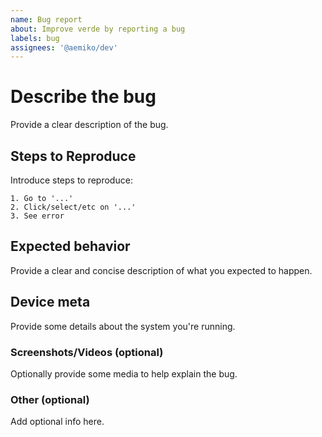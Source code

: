 ```yaml
---
name: Bug report
about: Improve verde by reporting a bug
labels: bug
assignees: '@aemiko/dev'
---
```


# Describe the bug

Provide a clear description of the bug.

## Steps to Reproduce

Introduce steps to reproduce:

```
1. Go to '...'
2. Click/select/etc on '...'
3. See error
```

## Expected behavior

Provide a clear and concise description of what you expected to happen.

## Device meta

Provide some details about the system you're running.

### Screenshots/Videos (optional)

Optionally provide some media to help explain the bug.

### Other (optional)

Add optional info here.
